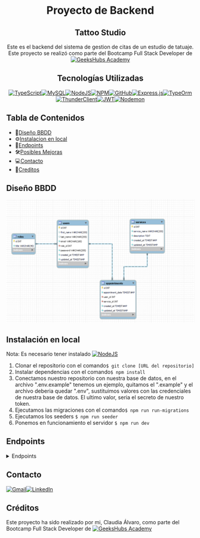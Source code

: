 <div align=center>

# Proyecto de Backend
## Tattoo Studio

 Este es el backend del sistema de gestion de citas de un estudio de tatuaje. Este proyecto se realizó como parte del Bootcamp Full Stack Developer de [![GeeksHubs Academy](https://img.shields.io/badge/GeeksHubs_Academy-%23F40D12?style=for-the-badge&color=%23F40D12)](https://geekshubsacademy.com/)


## Tecnologías Utilizadas

[![TypeScript](https://img.shields.io/badge/typescript-%23007ACC.svg?style=for-the-badge&logo=typescript&logoColor=white)](https://www.typescriptlang.org/)[![MySQL](https://img.shields.io/badge/mysql-%2300f.svg?style=for-the-badge&logo=mysql&logoColor=white)](https://www.mysql.com/)[![NodeJS](https://img.shields.io/badge/node.js-6DA55F?style=for-the-badge&logo=node.js&logoColor=white)](https://nodejs.org/en)[![NPM](https://img.shields.io/badge/NPM-%23CB3837.svg?style=for-the-badge&logo=npm&logoColor=white)](https://www.npmjs.com/)[![GitHub](https://img.shields.io/badge/github-%23121011.svg?style=for-the-badge&logo=github&logoColor=white)](https://github.com/)[![Express.js](https://img.shields.io/badge/express.js-%23404d59.svg?style=for-the-badge&logo=express&logoColor=%2361DAFB)](https://expressjs.com/)[![TypeOrm](https://img.shields.io/badge/TypeOrm-%23C70D2C?style=for-the-badge&color=%23C70D2C)](https://typeorm.io/)[![ThunderClient](https://img.shields.io/badge/Thunder_Client-%237A1FA2?style=for-the-badge)](https://www.thunderclient.com/)[![JWT](https://img.shields.io/badge/JWT-black?style=for-the-badge&logo=JSON%20web%20tokens)](https://jwt.io/)[![Nodemon](https://img.shields.io/badge/NODEMON-%23323330.svg?style=for-the-badge&logo=nodemon&logoColor=%BBDEAD)](https://nodemon.io/)
</div>

## Tabla de Contenidos
- 🧾[Diseño BBDD](#diseño-bbdd)
- ⚙️[Instalacion en local](#einstalacion-en-local)
- 🎯[Endpoints](#endpoints)
- 🛠️[Posibles Mejoras](#posibles-mejoras)
- 💻[Contacto](#contacto)
- 🪪[Creditos](#creditos)


## Diseño BBDD
![Diseño BBDD](.//img/Captura%20de%20pantalla%202024-03-05%20223252.png)

## Instalación en local
Nota: Es necesario tener instalado [![NodeJS](https://img.shields.io/badge/node.js-6DA55F?style=for-the-badge&logo=node.js&logoColor=white)](https://nodejs.org/en)

1. Clonar el repositorio con el comando`$ git clone [URL del repositorio]`
2. Instalar dependencias con el comando` $ npm install `
3. Conectamos nuestro repositorio con nuestra base de datos, en el archivo ".env.example" tenemos un ejemplo, quitamos el ".example" y el archivo deberia quedar ".env", sustituimos valores con las credenciales de nuestra base de datos. El ultimo valor, seria el secreto de nuestro token.
4. Ejecutamos las migraciones con el comando`$ npm run run-migrations`
5. Ejecutamos los seeders `$ npm run seeder`
6. Ponemos en funcionamiento el servidor `$ npm run dev`

## Endpoints
<details>
<summary> Endpoints </summary>
- AUTH

    - REGISTER

            POST http://localhost:4000/api/auth/register
        body:
            {
                "email": "paola@paola.com",
                "password": "123456"
                
            }

        
    - LOGIN

            POST http://localhost:4000/api/login
        body:
            {
                "email": "paola@paola.com",
                "password": "123456"
            }
            - USERS
-USERS

    -GET
             GET http://localhost:4000/api/users

    El usuario tiene que ser super_admin para ver todos los usuarios
            
            
    -GET PROFILE


        GET http://localhost:4000/api/users/profile

    El usuario podrá ver su propio perfil


    - UPDATE PROFILE      
           
        PUT http://localhost:4000/api/users/profile

    El usuario podrá modificar su propio perfil, cambiando los campos que considere necesario (excepto el email y contraseña):
            {
                "firstName":"Daniel",
                "lastName": "Tarazona"
            }


-APPOINTMENTS


    - CREATE APPOINTMENT

            POST http://localhost:4000/api/auth//appointments
        body:
            {
                "serviceId":3,
                "appoinmentDate":"2024-03-05"
  
            }

    - GET SINGLE APPOINTMENT

          GET http://localhost:4000/api/auth//appointments/id

    El usuario puede ver una cita en concreto


    - GET MY APPOINTMENTS

            GET http://localhost:4000/api/auth//appointments

    El usuario puede ver todas las citas que tiene creadas

-SERVICES

    -GET

            GET http://localhost:4000/api/services

    -POST SERVICE

            POST http://localhost:4000/api/services

            El usuario tiene que ser super_admin para crear servicios del estudio

    -UPDATE SERVICE

         PUT   http://localhost:4000/api/services

            {
            "serviceName": "Restauración y rejuvenecimiento de trabajos ",
            "description": "Nos especializamos en la restauración y rejuvenecimiento de tatuajes existentes. Nuestros expertos trabajan para mejorar y renovar tatuajes antiguos, devolviéndoles su vitalidad."
            }



</details>

## Contacto

[![Gmail](https://img.shields.io/badge/Gmail-D14836?style=for-the-badge&logo=gmail&logoColor=white)](mailto:claudiaalvaro17@gmail.com)[![LinkedIn](https://img.shields.io/badge/linkedin-%230077B5.svg?style=for-the-badge&logo=linkedin&logoColor=white)](https://www.linkedin.com/in/vanessabritogonzalezhttps://www.linkedin.com/in/claudia-alvaro-cano-47860538/)

## Créditos
Este proyecto ha sido realizado por mi, Claudia Álvaro, como parte del Bootcamp Full Stack Developer de [![GeeksHubs Academy](https://img.shields.io/badge/GeeksHubs_Academy-%23F40D12?style=for-the-badge&color=%23F40D12)](https://geekshubsacademy.com/)
